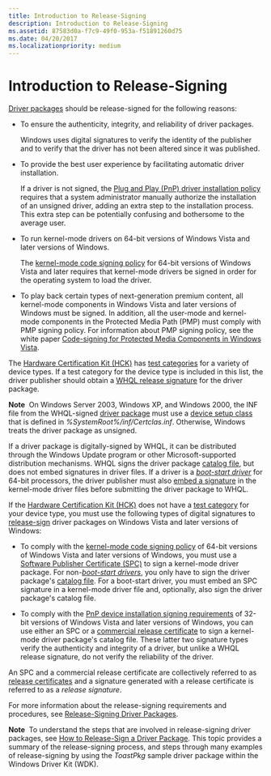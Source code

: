 ```yaml
---
title: Introduction to Release-Signing
description: Introduction to Release-Signing
ms.assetid: 87583d0a-f7c9-49f0-953a-f51891260d75
ms.date: 04/20/2017
ms.localizationpriority: medium
---
```


# Introduction to Release-Signing


[Driver packages](driver-packages.md) should be release-signed for the following reasons:

-   To ensure the authenticity, integrity, and reliability of driver packages.

    Windows uses digital signatures to verify the identity of the publisher and to verify that the driver has not been altered since it was published.

-   To provide the best user experience by facilitating automatic driver installation.

    If a driver is not signed, the [Plug and Play (PnP) driver installation policy](digital-signatures-and-pnp-device-installation--windows-vista-and-late.md) requires that a system administrator manually authorize the installation of an unsigned driver, adding an extra step to the installation process. This extra step can be potentially confusing and bothersome to the average user.

-   To run kernel-mode drivers on 64-bit versions of Windows Vista and later versions of Windows.

    The [kernel-mode code signing policy](kernel-mode-code-signing-policy--windows-vista-and-later-.md) for 64-bit versions of Windows Vista and later requires that kernel-mode drivers be signed in order for the operating system to load the driver.

-   To play back certain types of next-generation premium content, all kernel-mode components in Windows Vista and later versions of Windows must be signed. In addition, all the user-mode and kernel-mode components in the Protected Media Path (PMP) must comply with PMP signing policy. For information about PMP signing policy, see the white paper [Code-signing for Protected Media Components in Windows Vista](http://go.microsoft.com/fwlink/p/?linkid=69258).

The [Hardware Certification Kit (HCK)](http://go.microsoft.com/fwlink/p/?linkid=227016) has [test categories](http://go.microsoft.com/fwlink/p/?linkid=189178) for a variety of device types. If a test category for the device type is included in this list, the driver publisher should obtain a [WHQL release signature](whql-release-signature.md) for the driver package.

**Note**  On Windows Server 2003, Windows XP, and Windows 2000, the INF file from the WHQL-signed [driver package](driver-packages.md) must use a [device setup class](device-setup-classes.md) that is defined in *%SystemRoot%/inf/Certclas.inf*. Otherwise, Windows treats the driver package as unsigned.

 

If a driver package is digitally-signed by WHQL, it can be distributed through the Windows Update program or other Microsoft-supported distribution mechanisms. WHQL signs the driver package [catalog file](catalog-files.md), but does not embed signatures in driver files. If a driver is a [*boot-start driver*](https://msdn.microsoft.com/library/windows/hardware/ff556272#wdkgloss-boot-start-driver) for 64-bit processors, the driver publisher must also [embed a signature](embedded-signatures-in-a-driver-file.md) in the kernel-mode driver files before submitting the driver package to WHQL.

If the [Hardware Certification Kit (HCK)](http://go.microsoft.com/fwlink/p/?linkid=227016) does not have a [test category](http://go.microsoft.com/fwlink/p/?linkid=189178) for your device type, you must use the following types of digital signatures to [release-sign](release-signing-driver-packages.md) driver packages on Windows Vista and later versions of Windows:

-   To comply with the [kernel-mode code signing policy](kernel-mode-code-signing-policy--windows-vista-and-later-.md) of 64-bit versions of Windows Vista and later versions of Windows, you must use a [Software Publisher Certificate (SPC)](software-publisher-certificate.md) to sign a kernel-mode driver package. For non-[*boot-start drivers*](https://msdn.microsoft.com/library/windows/hardware/ff556272#wdkgloss-boot-start-driver), you only have to sign the driver package's [catalog file](catalog-files.md). For a boot-start driver, you must embed an SPC signature in a kernel-mode driver file and, optionally, also sign the driver package's catalog file.

-   To comply with the [PnP device installation signing requirements](pnp-device-installation-signing-requirements--windows-vista-and-later-.md) of 32-bit versions of Windows Vista and later versions of Windows, you can use either an SPC or a [commercial release certificate](commercial-release-certificate.md) to sign a kernel-mode driver package's catalog file. These latter two signature types verify the authenticity and integrity of a driver, but unlike a WHQL release signature, do not verify the reliability of the driver.

An SPC and a commercial release certificate are collectively referred to as [release certificates](release-certificates.md) and a signature generated with a release certificate is referred to as a *release signature*.

For more information about the release-signing requirements and procedures, see [Release-Signing Driver Packages](release-signing-driver-packages.md).

**Note**  To understand the steps that are involved in release-signing driver packages, see [How to Release-Sign a Driver Package](how-to-release-sign-a-driver-package.md). This topic provides a summary of the release-signing process, and steps through many examples of release-signing by using the *ToastPkg* sample driver package within the Windows Driver Kit (WDK).

 

 

 





